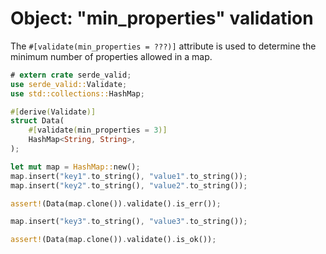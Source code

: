 # Object: "min_properties" validation

The `#[validate(min_properties = ???)]` attribute is used to determine the minimum number of properties allowed in a map.

```rust
# extern crate serde_valid;
use serde_valid::Validate;
use std::collections::HashMap;

#[derive(Validate)]
struct Data(
    #[validate(min_properties = 3)]
    HashMap<String, String>,
);

let mut map = HashMap::new();
map.insert("key1".to_string(), "value1".to_string());
map.insert("key2".to_string(), "value2".to_string());

assert!(Data(map.clone()).validate().is_err());

map.insert("key3".to_string(), "value3".to_string());

assert!(Data(map.clone()).validate().is_ok());
```